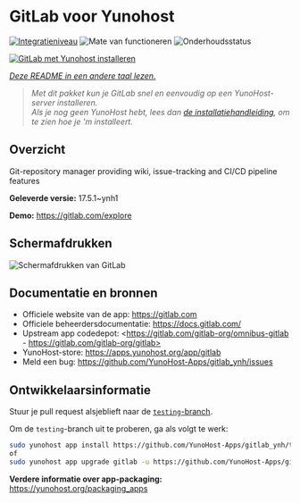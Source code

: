 <!--
NB: Deze README is automatisch gegenereerd door <https://github.com/YunoHost/apps/tree/master/tools/readme_generator>
Hij mag NIET handmatig aangepast worden.
-->

# GitLab voor Yunohost

[![Integratieniveau](https://dash.yunohost.org/integration/gitlab.svg)](https://ci-apps.yunohost.org/ci/apps/gitlab/) ![Mate van functioneren](https://ci-apps.yunohost.org/ci/badges/gitlab.status.svg) ![Onderhoudsstatus](https://ci-apps.yunohost.org/ci/badges/gitlab.maintain.svg)

[![GitLab met Yunohost installeren](https://install-app.yunohost.org/install-with-yunohost.svg)](https://install-app.yunohost.org/?app=gitlab)

*[Deze README in een andere taal lezen.](./ALL_README.md)*

> *Met dit pakket kun je GitLab snel en eenvoudig op een YunoHost-server installeren.*  
> *Als je nog geen YunoHost hebt, lees dan [de installatiehandleiding](https://yunohost.org/install), om te zien hoe je 'm installeert.*

## Overzicht

Git-repository manager providing wiki, issue-tracking and CI/CD pipeline features

**Geleverde versie:** 17.5.1~ynh1

**Demo:** <https://gitlab.com/explore>

## Schermafdrukken

![Schermafdrukken van GitLab](./doc/screenshots/GitLab_running_11.0_(2018-07).png)

## Documentatie en bronnen

- Officiele website van de app: <https://gitlab.com>
- Officiele beheerdersdocumentatie: <https://docs.gitlab.com/>
- Upstream app codedepot: <https://gitlab.com/gitlab-org/omnibus-gitlab - https://gitlab.com/gitlab-org/gitlab>
- YunoHost-store: <https://apps.yunohost.org/app/gitlab>
- Meld een bug: <https://github.com/YunoHost-Apps/gitlab_ynh/issues>

## Ontwikkelaarsinformatie

Stuur je pull request alsjeblieft naar de [`testing`-branch](https://github.com/YunoHost-Apps/gitlab_ynh/tree/testing).

Om de `testing`-branch uit te proberen, ga als volgt te werk:

```bash
sudo yunohost app install https://github.com/YunoHost-Apps/gitlab_ynh/tree/testing --debug
of
sudo yunohost app upgrade gitlab -u https://github.com/YunoHost-Apps/gitlab_ynh/tree/testing --debug
```

**Verdere informatie over app-packaging:** <https://yunohost.org/packaging_apps>
